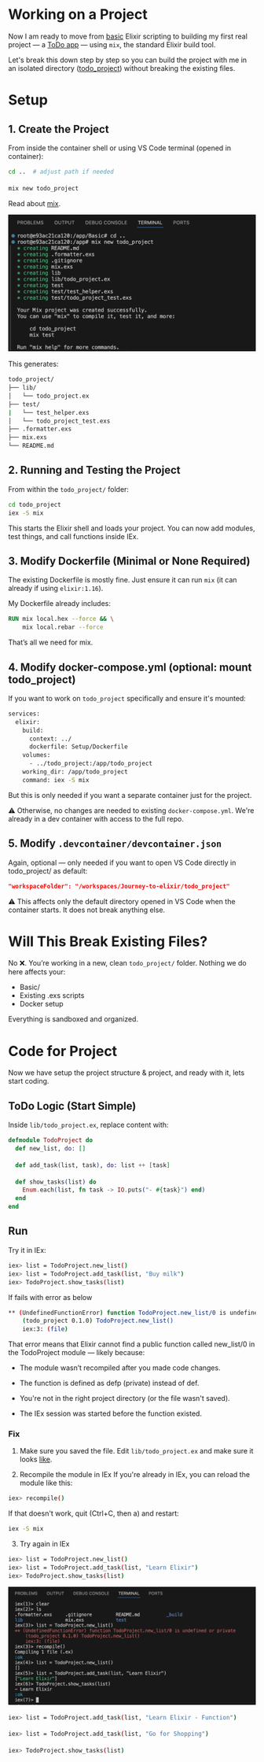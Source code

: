 # Working on a Project
Now I am ready to move from [basic](/Basic/) Elixir scripting to building my first real project — a [ToDo app](/todo_project/) — using `mix`, the standard Elixir build tool. 

Let's break this down step by step so you can build the project with me in an isolated directory ([todo_project](/todo_project/)) without breaking the existing files.

# Setup
## 1. Create the Project
From inside the container shell or using VS Code terminal (opened in container):

```sh
cd ..  # adjust path if needed

mix new todo_project
```
Read about [mix](/Concepts-And-FAQ/mix-new-project.md).

![alt text](image-6.png)

This generates:
```sh
todo_project/
├── lib/
│   └── todo_project.ex
├── test/
|   └── test_helper.exs
│   └── todo_project_test.exs
├── .formatter.exs
├── mix.exs
└── README.md
```

## 2. Running and Testing the Project
From within the `todo_project/` folder:

```sh
cd todo_project
iex -S mix
```

This starts the Elixir shell and loads your project. You can now add modules, test things, and call functions inside IEx.

## 3. Modify Dockerfile (Minimal or None Required)
The existing Dockerfile is mostly fine. Just ensure it can run `mix` (it can already if using `elixir:1.16`).

My Dockerfile already includes:

```Dockerfile
RUN mix local.hex --force && \
    mix local.rebar --force
```

That’s all we need for mix.

## 4. Modify docker-compose.yml (optional: mount todo_project)
If you want to work on `todo_project` specifically and ensure it's mounted:

```sh
services:
  elixir:
    build:
      context: ../
      dockerfile: Setup/Dockerfile
    volumes:
      - ../todo_project:/app/todo_project
    working_dir: /app/todo_project
    command: iex -S mix
```

But this is only needed if you want a separate container just for the project.

⚠️ Otherwise, no changes are needed to existing `docker-compose.yml`. We're already in a dev container with access to the full repo.

## 5. Modify `.devcontainer/devcontainer.json`
Again, optional — only needed if you want to open VS Code directly in todo_project/ as default:

```json
"workspaceFolder": "/workspaces/Journey-to-elixir/todo_project"
```
⚠️ This affects only the default directory opened in VS Code when the container starts. It does not break anything else.


# Will This Break Existing Files?
No ❌. You’re working in a new, clean `todo_project/` folder. Nothing we do here affects your:

- Basic/
- Existing .exs scripts
- Docker setup

Everything is sandboxed and organized.

# Code for Project
Now we have setup the project structure & project, and ready with it, lets start coding.

## ToDo Logic (Start Simple)
Inside `lib/todo_project.ex`, replace content with:

```elixir
defmodule TodoProject do
  def new_list, do: []

  def add_task(list, task), do: list ++ [task]

  def show_tasks(list) do
    Enum.each(list, fn task -> IO.puts("- #{task}") end)
  end
end
```

## Run
Try it in IEx:

```sh
iex> list = TodoProject.new_list()
iex> list = TodoProject.add_task(list, "Buy milk")
iex> TodoProject.show_tasks(list)
```

If fails with error as below
```sh
** (UndefinedFunctionError) function TodoProject.new_list/0 is undefined or private
    (todo_project 0.1.0) TodoProject.new_list()
    iex:3: (file)
```

That error means that Elixir cannot find a public function called new_list/0 in the TodoProject module — likely because:

 - The module wasn’t recompiled after you made code changes.

 - The function is defined as defp (private) instead of def.

 - You're not in the right project directory (or the file wasn't saved).

 - The IEx session was started before the function existed.

 ### Fix
 1. Make sure you saved the file.
 Edit `lib/todo_project.ex` and make sure it looks [like](#todo-logic-start-simple).

 2. Recompile the module in IEx
 If you're already in IEx, you can reload the module like this:
```sh
iex> recompile()
```
If that doesn't work, quit (Ctrl+C, then a) and restart:
```sh
iex -S mix
```

3. Try again in IEx
```sh
iex> list = TodoProject.new_list()
iex> list = TodoProject.add_task(list, "Learn Elixir")
iex> TodoProject.show_tasks(list)
```

![alt text](image-7.png)

```sh
iex> list = TodoProject.add_task(list, "Learn Elixir - Function")

iex> list = TodoProject.add_task(list, "Go for Shopping")

iex> TodoProject.show_tasks(list)
```